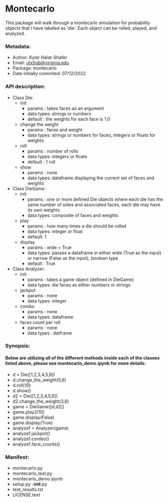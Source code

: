 # Montecarlo 
This package will walk through a montecarlo simulation for probability objects that I have labeled as 'die'. Each object can be rolled, played, and analyzed. 

### Metadata: <br>
- Author: Kyler Halat-Shafer 
- Email: utx5qb@virginia.edu
- Package: montecarlo
- Date initially commited: 07/12/2022

### API description: <br> 
- Class Die:
  - init 
    - params : takes faces as an argument 
    - data types: strings or numbers
    - default : the weights for each face is 1.0 
  - change the weight
    - params : faces and weight 
    - data types: strings or numbers for faces, integers or floats for weights
  - roll
    - params : number of rolls 
    - data types: integers or floats
    - default : 1 roll
  - show
    - params : none
    - data types: dataframe displaying the current set of faces and weights 
- Class DieGame:
  - init
    - params : one or more defined Die objects where each die has the same number of sides and associated faces, each die may have its own weights 
    - data types: composite of faces and weights 
  - play
    - params : how many times a die should be rolled 
    - data types: integer or float
    - default: 1 
  - display
    - params : wide = True
    - data types: passes a dataframe in either wide (True as the input) or narrow (False as the input), boolean type
    - default : True
- Class Analyzer:
  - init
    - params : takes a game object (defined in DieGame) 
    - data types: die faces as either numbers or strings
  - jackpot
    - params : none
    - data types: integer
  - combo
    - params : none
    - data types: dataframe
  - faces count per roll 
    - params : none
    - data types : datframe 

### Synopsis: <br> 
#### Below are utilizing all of the different methods inside each of the classes listed above, please see montecarlo_demo.ipynb for more details: 
- d = Die([1,2,3,4,5,6])
- d.change_the_weight(5,6)
- d.roll(10)
- d.show()
- d2 = Die([1,2,3,4,5,6])
- d2.change_the_weight(3,6)
- game = DieGame([d,d2])
- game.play2(10)
- game.display(False)
- game.display(True)
- analyze1 = Analyzer(game)
- analyze1.jackpot()
- analyze1.combo()
- analyze1.face_counts()

### Manifest: <br>
- montecarlo.py
- montecarlo_test.py
- montecarlo_demo.ipynb
- setup.py
-__init__.py
- test_results.txt
- LICENSE.text
